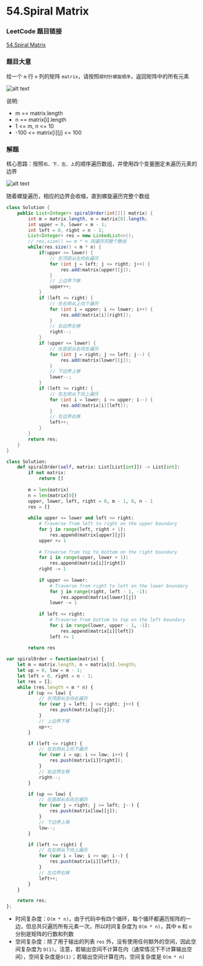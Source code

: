 # 54.Spiral Matrix

### LeetCode 题目链接

[54.Spiral Matrix](https://leetcode.com/problems/spiral-matrix/)

### 题目大意

给一个 `m` 行 `n` 列的矩阵 `matrix`，请按照`顺时针螺旋顺序`，返回矩阵中的所有元素

![alt text](example19.png)

说明:
- m == matrix.length
- n == matrix[i].length
- 1 <= m, n <= 10
- -100 <= matrix[i][j] <= 100

### 解题

核心思路：按照`右、下、左、上`的顺序遍历数组，并使用四个变量圈定未遍历元素的边界

![alt text](spiral_matrix1.png)

随着螺旋遍历，相应的边界会收缩，直到螺旋遍历完整个数组

```java
class Solution {
    public List<Integer> spiralOrder(int[][] matrix) {
        int m = matrix.length, n = matrix[0].length;
        int upper = 0, lower = m - 1;
        int left = 0, right = n - 1;
        List<Integer> res = new LinkedList<>();
        // res.size() == m * n 则遍历完整个数组
        while(res.size() < m * n) {
            if(upper <= lower) {
                // 在顶部从左向右遍历
                for (int j = left; j <= right; j++) {
                    res.add(matrix[upper][j]);
                }
                // 上边界下移
                upper++;
            }
            if (left <= right) {
                // 在右侧从上向下遍历
                for (int i = upper; i <= lower; i++) {
                    res.add(matrix[i][right]);
                }
                // 右边界左移
                right--;
            }
            if (upper <= lower) {
                // 在底部从右向左遍历
                for (int j = right; j >= left; j--) {
                    res.add(matrix[lower][j]);
                }
                // 下边界上移
                lower--;
            }
            if (left <= right) {
                // 在左侧从下向上遍历
                for (int i = lower; i >= upper; i--) {
                    res.add(matrix[i][left]);
                }
                // 左边界右移
                left++;
            }
        }
        return res;
    }
}
```
```python
class Solution:
    def spiralOrder(self, matrix: List[List[int]]) -> List[int]:
        if not matrix:
            return []
        
        m = len(matrix)
        n = len(matrix[0])
        upper, lower, left, right = 0, m - 1, 0, n - 1
        res = []
        
        while upper <= lower and left <= right:
            # Traverse from left to right on the upper boundary
            for j in range(left, right + 1):
                res.append(matrix[upper][j])
            upper += 1
            
            # Traverse from top to bottom on the right boundary
            for i in range(upper, lower + 1):
                res.append(matrix[i][right])
            right -= 1
            
            if upper <= lower:
                # Traverse from right to left on the lower boundary
                for j in range(right, left - 1, -1):
                    res.append(matrix[lower][j])
                lower -= 1
            
            if left <= right:
                # Traverse from bottom to top on the left boundary
                for i in range(lower, upper - 1, -1):
                    res.append(matrix[i][left])
                left += 1
        
        return res
```
```js
var spiralOrder = function(matrix) {
    let m = matrix.length, n = matrix[0].length;
    let up = 0, low = m - 1;
    let left = 0, right = n - 1;
    let res = [];
    while (res.length < m * n) {
        if (up <= low) {
            // 在顶部从左向右遍历
            for (var j = left; j <= right; j++) {
                res.push(matrix[up][j]);
            }
            // 上边界下移
            up++;
        }

        if (left <= right) {
            // 在右侧从上向下遍历
            for (var i = up; i <= low; i++) {
                res.push(matrix[i][right]);
            }
            // 右边界左移
            right--;
        }

        if (up <= low) {
            // 在底部从右向左遍历
            for (var j = right; j >= left; j--) {
                res.push(matrix[low][j]);
            }
            // 下边界上移
            low--;
        }

        if (left <= right) {
            // 在左侧从下向上遍历
            for (var i = low; i >= up; i--) {
                res.push(matrix[i][left]);
            }
            // 左边界右移
            left++;
        }
    }

    return res;
};
```

- 时间复杂度：`O(m * n)`，由于代码中有四个循环，每个循环都遍历矩阵的一边，但总共只遍历所有元素一次，所以时间复杂度为 `O(m * n)`，其中 `m` 和 `n` 分别是矩阵的行数和列数
- 空间复杂度：除了用于输出的列表 `res` 外，没有使用任何额外的空间，因此空间复杂度为 `O(1)`。注意，若输出空间不计算在内（通常情况下不计算输出空间），空间复杂度是`O(1)`；若输出空间计算在内，空间复杂度是 `O(m * n)`